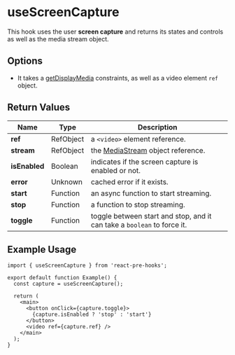 # useScreenCapture

This hook uses the user **screen capture** and returns its states and controls as well as the media stream object.

## Options

- It takes a [getDisplayMedia](https://developer.mozilla.org/en-US/docs/Web/API/MediaDevices/getUserMedia#constraints) constraints, as well as a video element `ref` object.

## Return Values

| Name          | Type      | Description                                                                                       |
| ------------- | --------- | ------------------------------------------------------------------------------------------------- |
| **ref**       | RefObject | a `<video>` element reference.                                                                    |
| **stream**    | RefObject | the [MediaStream](https://developer.mozilla.org/en-US/docs/Web/API/MediaStream) object reference. |
| **isEnabled** | Boolean   | indicates if the screen capture is enabled or not.                                                |
| **error**     | Unknown   | cached error if it exists.                                                                        |
| **start**     | Function  | an async function to start streaming.                                                             |
| **stop**      | Function  | a function to stop streaming.                                                                     |
| **toggle**    | Function  | toggle between start and stop, and it can take a `boolean` to force it.                           |

## Example Usage

<!-- prettier-ignore -->
```tsx
import { useScreenCapture } from 'react-pre-hooks';

export default function Example() {
  const capture = useScreenCapture();

  return (
    <main>
      <button onClick={capture.toggle}>
        {capture.isEnabled ? 'stop' : 'start'}
      </button>
      <video ref={capture.ref} />
    </main>
  );
}
```
